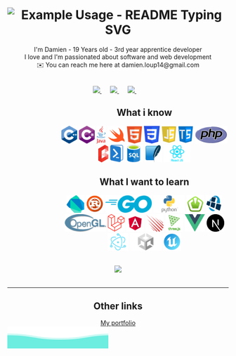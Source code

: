 <div align="center">
    <h1> <img src="https://readme-typing-svg.demolab.com/?lines=>+WELCOME+<;>+ENJOY+EXPLORING+MY+PROJECTS+<;>+HEYY+!+<&font=Fira%20Code&center=true&width=380&height=50&duration=4000&pause=1000&color=54eadb" alt="Example Usage - README Typing SVG"> </h1>
    I'm Damien - 19 Years old - 3rd year apprentice developer <br />
    I love and I'm passionated about software and web development <br />
    ✉️ You can reach me here at damien.loup14@gmail.com </a> <br /> <br /> <br />
    <a href="https://www.linkedin.com/in/damien-loup-797a94257/">
        <img src="https://img.shields.io/badge/-Damien%20Loup-blue?style=flat-square&logo=Linkedin&logoColor=white&link=https://www.linkedin.com/in/damien-loup-797a94257/" />
    </a>&nbsp;&nbsp;&nbsp;&nbsp;
    <a href="mailto:damien.loup14@gmail.com">
        <img src="https://img.shields.io/badge/-damien.loup@gmail.com-red?style=flat-square&logo=Gmail&logoColor=white&link=mailto:damien.loup14@gmail.com" />
    </a>&nbsp;&nbsp;&nbsp;&nbsp;
    <a href="https://github.com/dam277">
        <img src="https://img.shields.io/badge/-dam277-black?style=flat-square&logo=Github&logoColor=white&link=https://github.com/dam277" />
    </a>&nbsp;&nbsp;&nbsp;&nbsp;
</div>
<div align="center">
    <div >
        <dl><dd><dl><dd><dl><dd>
        <h2> What i know </h2>
        <img height="40" src="src/images/Cpp.png" />
        <img height="40" src="src/images/Csharp.png" />
        <img height="40" src="src/images/Java.png" />
        <img height="40" src="src/images/Swift.png" />
        <img height="40" src="src/images/Html.png" />
        <img height="40" src="src/images/Css.png" />
        <img height="40" src="src/images/Javascript.png" />
        <img height="40" src="src/images/Typescript.png" />
        <img height="40" src="src/images/Php.png" />
        <img height="40" src="src/images/Blade.png" />
        <img height="40" src="src/images/Powershell.png" />
        <img height="40" src="src/images/Sql.png" />
        <img height="40" src="src/images/Sqlite.png" />
        <img height="40" src="src/images/React.png" />
        <h2> What I want to learn </h2>
        <img height="40" src="src/images/Dart.png" />
        <img height="40" src="src/images/Rust.png" />
        <img height="40" src="src/images/Go.png" />
        <img height="40" src="src/images/Python.png" />
        <img height="40" src="src/images/Sfml.png" />
        <img height="40" src="src/images/Lwjgl.png" />
        <img height="40" src="src/images/OpenGl.png" />
        <img height="40" src="src/images/Laravel.png" />
        <img height="40" src="src/images/Angular.png" />
        <img height="40" src="src/images/Meteor.png" />
        <img height="40" src="src/images/Three.png" />
        <img height="40" src="src/images/Vue.png" />
        <img height="40" src="src/images/Next.png" />
        <img height="40" src="src/images/Electron.png" />
        <img height="40" src="src/images/Unity.png" />
        <img height="40" src="src/images/UnrealEngine.png" />
        </dd></dl></dd></dl></dd></dl>
    </div>
    <br />
    <img width="50%" src="https://github-readme-stats.vercel.app/api/top-langs/?username=dam277&theme=nord&layout=compact">
</div>
<br />
<hr />
<div align="center">
    <h2> Other links </h2>
    <a href="https://dam277.github.io/dam277/">My portfolio</a>
</div>
<img src="https://github.com/dam277/dam277/blob/master/src/images/style/footer.svg" />
